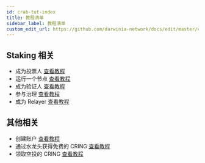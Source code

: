 ```yaml
---
id: crab-tut-index
title: 教程清单
sidebar_label: 教程清单
custom_edit_url: https://github.com/darwinia-network/docs/edit/master/content/zh-CN/crab-tut-index.md
---
```

## Staking 相关
- 成为投票人 [查看教程](crab-tut-nominator)
- 运行一个节点 [查看教程](crab-tut-node)
- 成为验证人 [查看教程](crab-tut-validator)
- 参与治理 [查看教程](crab-tut-governance)
- 成为 Relayer [查看教程](crab-tut-relayer)

## 其他相关
- 创建账户 [查看教程](crab-tut-create-account)
- 通过水龙头获得免费的 CRING [查看教程](crab-tut-get-free-cring)
- 领取空投的 CRING [查看教程](crab-tut-claim-cring)
